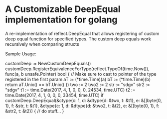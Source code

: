 # A Customizable DeepEqual implementation for golang
A re-implementation of reflect.DeepEqual that allows registering of custom deep equal function for specified types. The custom deep equals work recursively when comparing structs

Sample Usage:

customDeep := NewCustomDeepEquals()
customDeep.RegisterEquivalenceForType(reflect.TypeOf(time.Now()), func(a, b unsafe.Pointer) bool {
    // Make sure to cast to pointer of the type registered in the first param
    aT := (*time.Time)(a)
    bT := (*time.Time)(b)
    return aT.Unix() == bT.Unix()
})
two := 2
two2 := 2
str := "sdgv"
str2 := "sdgv"
t1 := time.Date(2017, 4, 1, 0, 0, 0, 24534, time.UTC)
t2 := time.Date(2017, 4, 1, 0, 0, 0, 33454, time.UTC)
if customDeep.DeepEqual(&ctype{c: 1, d: &dtype{d: &two, t: &t1}, e: &[]byte{0, 1}, f: &str, t: &t1}, &ctype{c: 1, d: &dtype{d: &two2, t: &t2}, e: &[]byte{0, 1}, f: &str2, t: &t2}) {
    // do stuff...
}